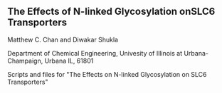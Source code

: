 ## The Effects of N-linked Glycosylation onSLC6 Transporters

Matthew C. Chan and Diwakar Shukla

Department of Chemical Engineering, Univesity of Illinois at Urbana-Champaign, Urbana IL, 61801

Scripts and files for "The Effects on N-linked Glycosylation on SLC6 Transporters" 
